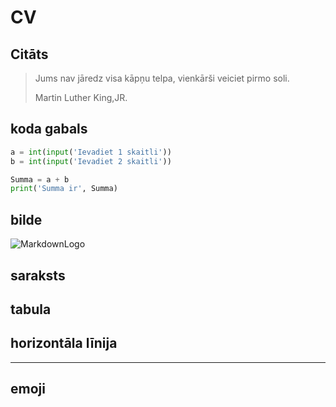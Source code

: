 # CV

## Citāts

>Jums nav jāredz visa kāpņu telpa, vienkārši veiciet pirmo soli.
>
>Martin Luther King,JR.

## koda gabals

```python
a = int(input('Ievadiet 1 skaitli'))
b = int(input('Ievadiet 2 skaitli'))

Summa = a + b
print('Summa ir', Summa)
```

## bilde
![MarkdownLogo](//https://upload.wikimedia.org/wikipedia/commons/4/48/Markdown-mark.svg)

## saraksts

## tabula

## horizontāla līnija

***

## emoji
